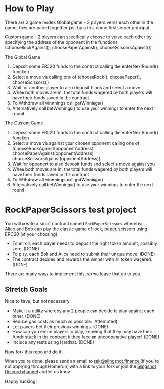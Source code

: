 # How to Play

There are 2 game modes
Global game - 2 players verse each other in the game, they are paired together just by a first come first server principal

Custom game - 2 players can specifically choose to verse each other by specifying the address of the opponent in the functions (chooseRockAgainst(), choosePaperAgainst(), chooseScissorsAgainst())

The Global Game

1. Deposit some ERC20 funds to the contract calling the enterNextRound() function
2. Select a move via calling one of (chooseRock(), choosePaper(), chooseScissors())
3. Wait for another player to also deposit funds and select a move
4. When both moves are in, the total funds wagered by both players will have their funds saved in the contract
5. To Withdraw all winnnings call getWinnings()
6. Alternatively call betWinnings() to use your winnings to enter the next round

The Custom Game

1. Deposit some ERC20 funds to the contract calling the enterNextRound() function
2. Select a move via against your chosen opponent calling one of (chooseRockAgainst(opponentAddress), choosePaperAgainst(opponentAddress), chooseScissorsAgainst(opponentAddress))
3. Wait for opponent to also deposit funds and select a move against you
4. When both moves are in, the total funds wagered by both players will have their funds saved in the contract
5. To Withdraw all winnnings call getWinnings()
6. Alternatively call betWinnings() to use your winnings to enter the next round

# RockPaperScissors test project

You will create a smart contract named `RockPaperScissors` whereby:  
Alice and Bob can play the classic game of rock, paper, scissors using ERC20 (of your choosing).

- To enroll, each player needs to deposit the right token amount, possibly zero. (DONE)
- To play, each Bob and Alice need to submit their unique move. (DONE)
- The contract decides and rewards the winner with all token wagered. (DONE)

There are many ways to implement this, so we leave that up to you.

## Stretch Goals

Nice to have, but not necessary.

- Make it a utility whereby any 2 people can decide to play against each other. (DONE)
- Reduce gas costs as much as possible. (Attempted)
- Let players bet their previous winnings. (DONE)
- How can you entice players to play, knowing that they may have their funds stuck in the contract if they face an uncooperative player? (DONE)
- Include any tests using Hardhat. (DONE)

Now fork this repo and do it!

When you're done, please send an email to zak@slingshot.finance (if you're not applying through Homerun) with a link to your fork or join the [Slingshot Discord channel](https://discord.gg/JNUnqYjwmV) and let us know.

Happy hacking!
